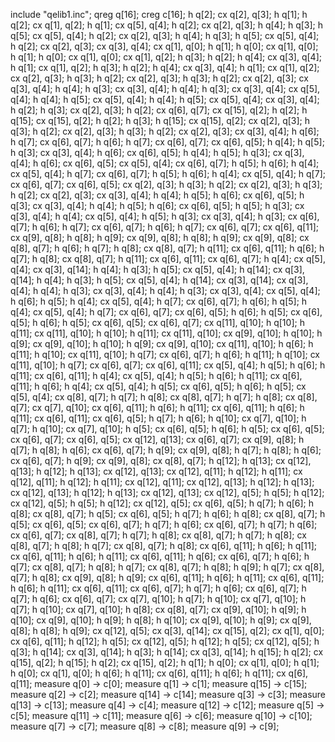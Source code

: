 include "qelib1.inc";
qreg q[16];
creg c[16];
h q[2];
cx q[2], q[3];
h q[1];
h q[2];
cx q[1], q[2];
h q[1];
cx q[5], q[4];
h q[2];
cx q[2], q[3];
h q[4];
h q[3];
h q[5];
cx q[5], q[4];
h q[2];
cx q[2], q[3];
h q[4];
h q[3];
h q[5];
cx q[5], q[4];
h q[2];
cx q[2], q[3];
cx q[3], q[4];
cx q[1], q[0];
h q[1];
h q[0];
cx q[1], q[0];
h q[1];
h q[0];
cx q[1], q[0];
cx q[1], q[2];
h q[3];
h q[2];
h q[4];
cx q[3], q[4];
h q[1];
cx q[1], q[2];
h q[3];
h q[2];
h q[4];
cx q[3], q[4];
h q[1];
cx q[1], q[2];
cx q[2], q[3];
h q[3];
h q[2];
cx q[2], q[3];
h q[3];
h q[2];
cx q[2], q[3];
cx q[3], q[4];
h q[4];
h q[3];
cx q[3], q[4];
h q[4];
h q[3];
cx q[3], q[4];
cx q[5], q[4];
h q[4];
h q[5];
cx q[5], q[4];
h q[4];
h q[5];
cx q[5], q[4];
cx q[3], q[4];
h q[2];
h q[3];
cx q[2], q[3];
h q[2];
cx q[6], q[7];
cx q[15], q[2];
h q[2];
h q[15];
cx q[15], q[2];
h q[2];
h q[3];
h q[15];
cx q[15], q[2];
cx q[2], q[3];
h q[3];
h q[2];
cx q[2], q[3];
h q[3];
h q[2];
cx q[2], q[3];
cx q[3], q[4];
h q[6];
h q[7];
cx q[6], q[7];
h q[6];
h q[7];
cx q[6], q[7];
cx q[6], q[5];
h q[4];
h q[5];
h q[3];
cx q[3], q[4];
h q[6];
cx q[6], q[5];
h q[4];
h q[5];
h q[3];
cx q[3], q[4];
h q[6];
cx q[6], q[5];
cx q[5], q[4];
cx q[6], q[7];
h q[5];
h q[6];
h q[4];
cx q[5], q[4];
h q[7];
cx q[6], q[7];
h q[5];
h q[6];
h q[4];
cx q[5], q[4];
h q[7];
cx q[6], q[7];
cx q[6], q[5];
cx q[2], q[3];
h q[3];
h q[2];
cx q[2], q[3];
h q[3];
h q[2];
cx q[2], q[3];
cx q[3], q[4];
h q[4];
h q[5];
h q[6];
cx q[6], q[5];
h q[3];
cx q[3], q[4];
h q[4];
h q[5];
h q[6];
cx q[6], q[5];
h q[5];
h q[3];
cx q[3], q[4];
h q[4];
cx q[5], q[4];
h q[5];
h q[3];
cx q[3], q[4];
h q[3];
cx q[6], q[7];
h q[6];
h q[7];
cx q[6], q[7];
h q[6];
h q[7];
cx q[6], q[7];
cx q[6], q[11];
cx q[9], q[8];
h q[8];
h q[9];
cx q[9], q[8];
h q[8];
h q[9];
cx q[9], q[8];
cx q[8], q[7];
h q[6];
h q[7];
h q[8];
cx q[8], q[7];
h q[11];
cx q[6], q[11];
h q[6];
h q[7];
h q[8];
cx q[8], q[7];
h q[11];
cx q[6], q[11];
cx q[6], q[7];
h q[4];
cx q[5], q[4];
cx q[3], q[14];
h q[4];
h q[3];
h q[5];
cx q[5], q[4];
h q[14];
cx q[3], q[14];
h q[4];
h q[3];
h q[5];
cx q[5], q[4];
h q[14];
cx q[3], q[14];
cx q[3], q[4];
h q[4];
h q[3];
cx q[3], q[4];
h q[4];
h q[3];
cx q[3], q[4];
cx q[5], q[4];
h q[6];
h q[5];
h q[4];
cx q[5], q[4];
h q[7];
cx q[6], q[7];
h q[6];
h q[5];
h q[4];
cx q[5], q[4];
h q[7];
cx q[6], q[7];
cx q[6], q[5];
h q[6];
h q[5];
cx q[6], q[5];
h q[6];
h q[5];
cx q[6], q[5];
cx q[6], q[7];
cx q[11], q[10];
h q[10];
h q[11];
cx q[11], q[10];
h q[10];
h q[11];
cx q[11], q[10];
cx q[9], q[10];
h q[10];
h q[9];
cx q[9], q[10];
h q[10];
h q[9];
cx q[9], q[10];
cx q[11], q[10];
h q[6];
h q[11];
h q[10];
cx q[11], q[10];
h q[7];
cx q[6], q[7];
h q[6];
h q[11];
h q[10];
cx q[11], q[10];
h q[7];
cx q[6], q[7];
cx q[6], q[11];
cx q[5], q[4];
h q[5];
h q[6];
h q[11];
cx q[6], q[11];
h q[4];
cx q[5], q[4];
h q[5];
h q[6];
h q[11];
cx q[6], q[11];
h q[6];
h q[4];
cx q[5], q[4];
h q[5];
cx q[6], q[5];
h q[6];
h q[5];
cx q[5], q[4];
cx q[8], q[7];
h q[7];
h q[8];
cx q[8], q[7];
h q[7];
h q[8];
cx q[8], q[7];
cx q[7], q[10];
cx q[6], q[11];
h q[6];
h q[11];
cx q[6], q[11];
h q[6];
h q[11];
cx q[6], q[11];
cx q[6], q[5];
h q[7];
h q[6];
h q[10];
cx q[7], q[10];
h q[7];
h q[10];
cx q[7], q[10];
h q[5];
cx q[6], q[5];
h q[6];
h q[5];
cx q[6], q[5];
cx q[6], q[7];
cx q[6], q[5];
cx q[12], q[13];
cx q[6], q[7];
cx q[9], q[8];
h q[7];
h q[8];
h q[6];
cx q[6], q[7];
h q[9];
cx q[9], q[8];
h q[7];
h q[8];
h q[6];
cx q[6], q[7];
h q[9];
cx q[9], q[8];
cx q[8], q[7];
h q[12];
h q[13];
cx q[12], q[13];
h q[12];
h q[13];
cx q[12], q[13];
cx q[12], q[11];
h q[12];
h q[11];
cx q[12], q[11];
h q[12];
h q[11];
cx q[12], q[11];
cx q[12], q[13];
h q[12];
h q[13];
cx q[12], q[13];
h q[12];
h q[13];
cx q[12], q[13];
cx q[12], q[5];
h q[5];
h q[12];
cx q[12], q[5];
h q[5];
h q[12];
cx q[12], q[5];
cx q[6], q[5];
h q[7];
h q[6];
h q[8];
cx q[8], q[7];
h q[5];
cx q[6], q[5];
h q[7];
h q[6];
h q[8];
cx q[8], q[7];
h q[5];
cx q[6], q[5];
cx q[6], q[7];
h q[7];
h q[6];
cx q[6], q[7];
h q[7];
h q[6];
cx q[6], q[7];
cx q[8], q[7];
h q[7];
h q[8];
cx q[8], q[7];
h q[7];
h q[8];
cx q[8], q[7];
h q[8];
h q[7];
cx q[8], q[7];
h q[8];
cx q[6], q[11];
h q[6];
h q[11];
cx q[6], q[11];
h q[6];
h q[11];
cx q[6], q[11];
h q[6];
cx q[6], q[7];
h q[6];
h q[7];
cx q[8], q[7];
h q[8];
h q[7];
cx q[8], q[7];
h q[8];
h q[9];
h q[7];
cx q[8], q[7];
h q[8];
cx q[9], q[8];
h q[9];
cx q[6], q[11];
h q[6];
h q[11];
cx q[6], q[11];
h q[6];
h q[11];
cx q[6], q[11];
cx q[6], q[7];
h q[7];
h q[6];
cx q[6], q[7];
h q[7];
h q[6];
cx q[6], q[7];
cx q[7], q[10];
h q[7];
h q[10];
cx q[7], q[10];
h q[7];
h q[10];
cx q[7], q[10];
h q[8];
cx q[8], q[7];
cx q[9], q[10];
h q[9];
h q[10];
cx q[9], q[10];
h q[9];
h q[8];
h q[10];
cx q[9], q[10];
h q[9];
cx q[9], q[8];
h q[8];
h q[9];
cx q[12], q[5];
cx q[3], q[14];
cx q[15], q[2];
cx q[1], q[0];
cx q[6], q[11];
h q[12];
h q[5];
cx q[12], q[5];
h q[12];
h q[5];
cx q[12], q[5];
h q[3];
h q[14];
cx q[3], q[14];
h q[3];
h q[14];
cx q[3], q[14];
h q[15];
h q[2];
cx q[15], q[2];
h q[15];
h q[2];
cx q[15], q[2];
h q[1];
h q[0];
cx q[1], q[0];
h q[1];
h q[0];
cx q[1], q[0];
h q[6];
h q[11];
cx q[6], q[11];
h q[6];
h q[11];
cx q[6], q[11];
measure q[0] -> c[0];
measure q[1] -> c[1];
measure q[15] -> c[15];
measure q[2] -> c[2];
measure q[14] -> c[14];
measure q[3] -> c[3];
measure q[13] -> c[13];
measure q[4] -> c[4];
measure q[12] -> c[12];
measure q[5] -> c[5];
measure q[11] -> c[11];
measure q[6] -> c[6];
measure q[10] -> c[10];
measure q[7] -> c[7];
measure q[8] -> c[8];
measure q[9] -> c[9];
